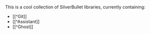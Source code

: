 

This is a cool collection of SilverBullet libraries, currently containing:

* [[^Git]]
* [[^Assistant]]
* [[^Ghost]]